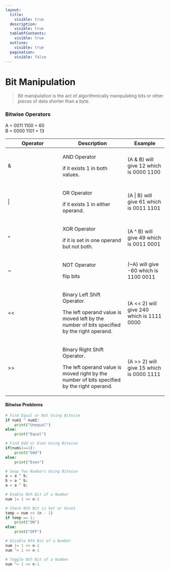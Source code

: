 ```yaml
---
layout:
  title:
    visible: true
  description:
    visible: true
  tableOfContents:
    visible: true
  outline:
    visible: true
  pagination:
    visible: false
---
```


# Bit Manipulation

> Bit manipulation is the act of algorithmically manipulating bits or other pieces of data shorter than a byte.

### Bitwise Operators

A = 0011 1100 = 60\
B = 0000 1101 = 13

<table><thead><tr><th width="157">Operator</th><th>Description</th><th>Example</th></tr></thead><tbody><tr><td>&#x26;</td><td><p>AND Operator</p><p>if it exists 1 in both values.</p></td><td>(A &#x26; B) will give 12 which is 0000 1100</td></tr><tr><td>|</td><td><p>OR Operator</p><p>if it exists 1 in either operand.</p></td><td>(A | B) will give 61 which is 0011 1101</td></tr><tr><td>^</td><td><p>XOR Operator</p><p>if it is set in one operand but not both.</p></td><td>(A ^ B) will give 49 which is 0011 0001</td></tr><tr><td>~</td><td><p>NOT Operator</p><p>flip bits</p></td><td>(~A) will give -60 which is 1100 0011</td></tr><tr><td>&#x3C;&#x3C;</td><td><p>Binary Left Shift Operator.</p><p>The left operand value is moved left by the number of bits specified by the right operand.</p></td><td>(A &#x3C;&#x3C; 2) will give 240 which is 1111 0000</td></tr><tr><td>>></td><td><p>Binary Right Shift Operator.</p><p>The left operand value is moved right by the number of bits specified by the right operand.</p></td><td>(A >> 2) will give 15 which is 0000 1111</td></tr></tbody></table>

#### Bitwise Problems

```python
# Find Equal or Not Using Bitwise
if num1 ^ num2:
    print("Unequal")
else:
    print("Equal")
```

```python
# Find Odd or Even Using Bitwise
if(num&1==1):  
    print("Odd")    
else:  
    print("Even")
```

```python
# Swap Two Numbers Using Bitwise
a = a ^ b;
b = a ^ b;
a = a ^ b;
```

```python
# Enable Nth Bit of a Number
num |= 1 << n-1
```

```python
# Check Nth Bit is Set or Unset
temp = num >> (n - 1)
if temp == 1:
    print("ON")
else:
    print("OFF")
```

```python
# Disable Nth Bit of a Number
num |= 1 << n-1
num ^= 1 << n-1
```

```python
# Toggle Nth Bit of a Number
num ^= 1 << n-1
```
